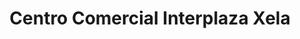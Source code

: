 ---
title: "Centro Comercial Interplaza Xela"
url: /quetzaltenango/centro-comercial-interplaza-xela/
shop: centro comercial
---